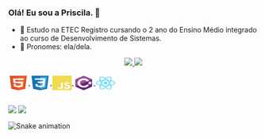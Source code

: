 ### Olá! Eu sou a Priscila. 👋


- 🎨 Estudo na ETEC Registro cursando o 2 ano do Ensino Médio integrado ao curso de Desenvolvimento de Sistemas.
- 🐚 Pronomes: ela/dela.

<div align="center">
  <a href="https://github.com/Priscila-gb">
  <img height="140em" src="https://github-readme-stats.vercel.app/api?username=Priscila-gb&show_icons=true&theme=onedark&include_all_commits=true&count_private=true"/>
  <img height="140em" src="https://github-readme-stats.vercel.app/api/top-langs/?username=Priscila-gb&layout=compact&langs_count=7&theme=onedark"/>
</div>

 <div style="display: inline_block"><br>
   <img align="center" alt="Rafa-HTML" height="30" width="40" src="https://raw.githubusercontent.com/devicons/devicon/master/icons/html5/html5-original.svg">
   <img align="center" alt="Rafa-CSS" height="30" width="40" src="https://raw.githubusercontent.com/devicons/devicon/master/icons/css3/css3-original.svg">
   <img align="center" alt="Rafa-Js" height="30" width="40" src="https://raw.githubusercontent.com/devicons/devicon/master/icons/javascript/javascript-plain.svg">  
   <img align="center" alt="Rafa-Csharp" height="30" width="40" src="https://raw.githubusercontent.com/devicons/devicon/master/icons/csharp/csharp-original.svg">
   <img align="center" alt="Rafa-React" height="30" width="40" src="https://raw.githubusercontent.com/devicons/devicon/master/icons/react/react-original.svg">
</div>
  
  ##
 
 <div> 
  <a href="https://instagram.com/priscila._.gb" target="_blank"><img src="https://img.shields.io/badge/-Instagram-%23E4405F?style=for-the-badge&logo=instagram&logoColor=white" target="_blank"></a>
  <a href="https://www.linkedin.com/in/priscila-gonzaga-barbosa-823401225/" target="_blank"><img src="https://img.shields.io/badge/-LinkedIn-%230077B5?style=for-the-badge&logo=linkedin&logoColor=white" target="_blank"></a> 
 
  ![Snake animation](https://github.com/Priscila-gb/Priscila-gb/blob/output/github-contribution-grid-snake.svg)
 
</div>
    


